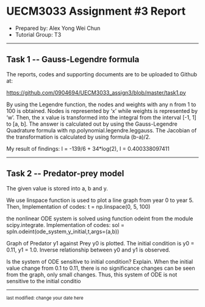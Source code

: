 UECM3033 Assignment #3 Report
========================================================

- Prepared by: Alex Yong Wei Chun
- Tutorial Group: T3

--------------------------------------------------------

## Task 1 --  Gauss-Legendre formula

The reports, codes and supporting documents are to be uploaded to Github at: 

https://github.com/0904694/UECM3033_assign3/blob/master/task1.py

By using the Legendre function, the nodes and weights with any n from 1 to 100 is obtained. Nodes is represented by ‘x’ while weights is represented by ‘w’. Then, the x value is transformed into the integral from the interval [-1, 1] to [a, b]. The answer is calculated out by using the Gauss-Legendre Quadrature formula with np.polynomial.legendre.leggauss. The Jacobian of the transformation is calculated by using formula (b-a)/2.

My result of findings: I = -139/6 + 34*log(2), I = 0.400338097411



---------------------------------------------------------

## Task 2 -- Predator-prey model

The given value is stored into a, b and y.

We use linspace function is used to plot a line graph from year 0 to year 5. 
Then, Implementation of codes: t = np.linspace(0, 5, 100)

the nonlinear ODE system is solved using function odeint from the module scipy.integrate. 
Implementation of codes: sol = spIn.odeint(ode_system,y_initial,t,args=(a,b))

Graph of Predator y1 against Prey y0 is plotted. The initial condition is y0 = 0.11, y1 = 1.0. Inverse relationship between y0 and y1 is observed.

Is the system of ODE sensitive to initial condition? Explain. When the initial value change from 0.1 to 0.11, there is no significance changes can be seen from the graph, only small changes. Thus, this system of ODE is not sensitive to the initial conditio

-----------------------------------

<sup>last modified: change your date here</sup>
